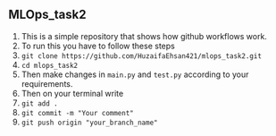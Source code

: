 ## MLOps_task2
1. This is a simple repository that shows how github workflows work.
2. To run this you have to follow these steps
3. `git clone https://github.com/HuzaifaEhsan421/mlops_task2.git`
4. `cd mlops_task2`
5. Then make changes in `main.py` and `test.py` according to your requirements.
6. Then on your terminal write
7. `git add .`
8. `git commit -m "Your comment"`
9. `git push origin "your_branch_name"`
